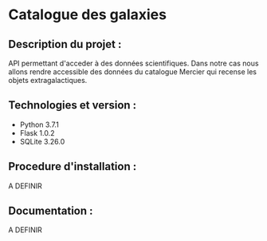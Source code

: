# Catalogue des galaxies

## Description du projet :

API permettant d'acceder à des données scientifiques. Dans notre cas nous allons rendre accessible des données du catalogue Mercier qui recense les objets extragalactiques.

## Technologies et version :
- Python 3.7.1
- Flask 1.0.2
- SQLite 3.26.0

## Procedure d'installation :
A DEFINIR

## Documentation :
A DEFINIR
